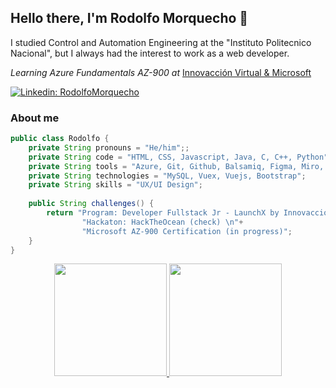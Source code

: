 ## Hello there, I'm Rodolfo Morquecho 👋

I studied Control and Automation Engineering at the "Instituto Politecnico Nacional", but I always had the interest to work as a web developer.

*Learning Azure Fundamentals AZ-900 at* [Innovacción Virtual & Microsoft](https://innovaccionvirtual.my.canva.site/)

[![Linkedin: RodolfoMorquecho](https://img.shields.io/badge/LinkedIn-0077B5?style=for-the-badge&logo=linkedin&logoColor=white)](https://www.linkedin.com/in/rodolfo-morquecho-fern%C3%A1ndez/)

### About me
```java
public class Rodolfo {
    private String pronouns = "He/him";;
    private String code = "HTML, CSS, Javascript, Java, C, C++, Python";
    private String tools = "Azure, Git, Github, Balsamiq, Figma, Miro, Docker";
    private String technologies = "MySQL, Vuex, Vuejs, Bootstrap";
    private String skills = "UX/UI Design";
    
    public String challenges() {
        return "Program: Developer Fullstack Jr - LaunchX by Innovacción Virtual & Microsoft (check)\n"+
                "Hackaton: HackTheOcean (check) \n"+
                "Microsoft AZ-900 Certification (in progress)";
    }
}
```

<div align="center">
  <a href="https://github.com/RodolfoMorquecho">
  <img height="180em" src="https://github-readme-stats.vercel.app/api?username=RodolfoMorquecho&show_icons=true&theme=gotham&include_all_commits=true&count_private=true"/>
  <img height="180em" src="https://github-readme-stats.vercel.app/api/top-langs/?username=RodolfoMorquecho&layout=compact&langs_count=7&theme=gotham"/>
</div>

<!--
[![Rodolfo Morquecho's GitHub stats](https://github-readme-stats.vercel.app/api?username=RodolfoMorquecho)](https://github.com/RodolfoMorquecho/github-readme-stats) [![Top Langs](https://github-readme-stats.vercel.app/api/top-langs/?username=RodolfoMorquecho&layout=compact)](https://github.com/RodolfoMorquecho/github-readme-stats)

**RodolfoMorquecho/RodolfoMorquecho** is a ✨ _special_ ✨ repository because its `README.md` (this file) appears on your GitHub profile.

Here are some ideas to get you started:

- 🔭 I’m currently working on ...
- 🌱 I’m currently learning ...
- 👯 I’m looking to collaborate on ...
- 🤔 I’m looking for help with ...
- 💬 Ask me about ...
- 📫 How to reach me: ...
- 😄 Pronouns: ...
- ⚡ Fun fact: ...
-->
